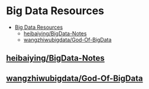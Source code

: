 # Big Data Resources

- [Big Data Resources](#big-data-resources)
  - [heibaiying/BigData-Notes](#heibaiyingbigdata-notes)
  - [wangzhiwubigdata/God-Of-BigData](#wangzhiwubigdatagod-of-bigdata)

## [heibaiying/BigData-Notes](https://github.com/heibaiying/BigData-Notes)

## [wangzhiwubigdata/God-Of-BigData](https://github.com/wangzhiwubigdata/God-Of-BigData)

